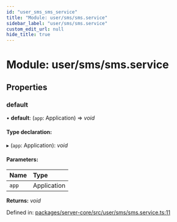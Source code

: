 ```yaml
---
id: "user_sms_sms_service"
title: "Module: user/sms/sms.service"
sidebar_label: "user/sms/sms.service"
custom_edit_url: null
hide_title: true
---
```


# Module: user/sms/sms.service

## Properties

### default

• **default**: (`app`: Application) => *void*

#### Type declaration:

▸ (`app`: Application): *void*

#### Parameters:

Name | Type |
:------ | :------ |
`app` | Application |

**Returns:** *void*

Defined in: [packages/server-core/src/user/sms/sms.service.ts:11](https://github.com/xr3ngine/xr3ngine/blob/673ad6a5f/packages/server-core/src/user/sms/sms.service.ts#L11)
